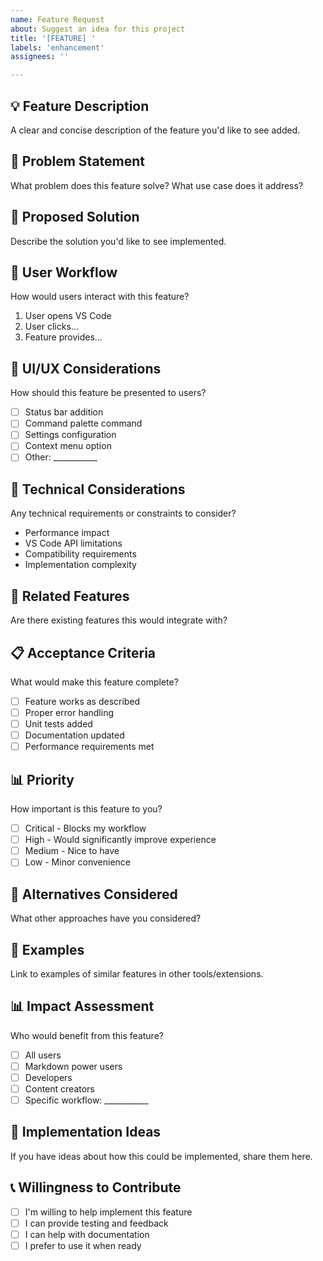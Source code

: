 ```yaml
---
name: Feature Request
about: Suggest an idea for this project
title: '[FEATURE] '
labels: 'enhancement'
assignees: ''

---
```


## 💡 Feature Description
A clear and concise description of the feature you'd like to see added.

## 🎯 Problem Statement
What problem does this feature solve? What use case does it address?

## 💭 Proposed Solution
Describe the solution you'd like to see implemented.

## 🔄 User Workflow
How would users interact with this feature?

1. User opens VS Code
2. User clicks...
3. Feature provides...

## 🎨 UI/UX Considerations
How should this feature be presented to users?

- [ ] Status bar addition
- [ ] Command palette command
- [ ] Settings configuration
- [ ] Context menu option
- [ ] Other: ___________

## 📐 Technical Considerations
Any technical requirements or constraints to consider?

- Performance impact
- VS Code API limitations
- Compatibility requirements
- Implementation complexity

## 🔗 Related Features
Are there existing features this would integrate with?

## 📋 Acceptance Criteria
What would make this feature complete?

- [ ] Feature works as described
- [ ] Proper error handling
- [ ] Unit tests added
- [ ] Documentation updated
- [ ] Performance requirements met

## 📊 Priority
How important is this feature to you?

- [ ] Critical - Blocks my workflow
- [ ] High - Would significantly improve experience
- [ ] Medium - Nice to have
- [ ] Low - Minor convenience

## 🌟 Alternatives Considered
What other approaches have you considered?

## 📱 Examples
Link to examples of similar features in other tools/extensions.

## 📊 Impact Assessment
Who would benefit from this feature?

- [ ] All users
- [ ] Markdown power users
- [ ] Developers
- [ ] Content creators
- [ ] Specific workflow: ___________

## 🚀 Implementation Ideas
If you have ideas about how this could be implemented, share them here.

## 📞 Willingness to Contribute
- [ ] I'm willing to help implement this feature
- [ ] I can provide testing and feedback
- [ ] I can help with documentation
- [ ] I prefer to use it when ready
